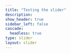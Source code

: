 ```yaml
---
title: "Testing the slider"
description:
show_header: true
sidebar_left: false
cascade:
  headless: true
type: slider
layout: slider
---
```

